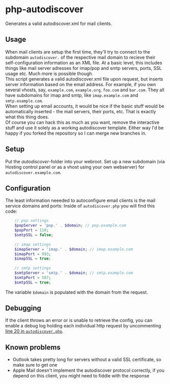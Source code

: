 # php-autodiscover
Generates a valid autodiscover.xml for mail clients.

## Usage
When mail clients are setup the first time, they'll try to connect to the subdomain `autodiscover.` of the respective mail domain to recieve their self-configuration information as an XML file. At a basic level, this includes things like mail server adresses for imap/pop and smtp servers, ports, SSL usage etc. Much more is possible though.  
This script generates a valid autodiscover.xml file upon request, but inserts server information based on the email address. For example, if you own several vhosts, say, `example.com`, `example.org`, `foo.com` and `bar.com`. They all have subdomains for imap and smtp, like `imap.example.com` and `smtp.example.com`.  
When setting up email accounts, it would be nice if the basic stuff would be automatically inserted - the mail servers, their ports, etc. That is exactly what this thing does.  
Of course you can hack this as much as you want, remove the interactive stuff and use it solely as a working autodiscover template. Either way I'd be happy if you forked the repository so I can merge new branches in.

## Setup
Put the *autodiscover*-folder into your webroot. Set up a new subdomain (via Hosting control panel or as a vhost using your own webserver) for `autodiscover.example.com`.  

## Configuration
The least information neeeded to autoconfigure email clients is the mail service domains and ports:
Inside of `autodiscover.php` you will find this code:

```php
    // pop settings
    $popServer = 'pop.' . $domain; // pop.example.com
    $popPort = 110;
    $smtpSSL = false;
    
    // imap settings
    $imapServer = 'imap.' . $domain; // imap.example.com
    $imapPort = 993;
    $imapSSL = true;
    
    // smtp settings
    $smtpServer = 'smtp.' . $domain; // smtp.example.com
    $smtpPort = 587;
    $smtpSSL = true;
  ```
The variable `$domain` is populated with the domain from the request.

## Debugging
If the client throws an error or is unable to retrieve the config, you can enable a debug log holding each individual http request by uncommenting [line 20 in `autodiscover.php`](./autodiscover/autodiscover.php#L20).  

## Known problems
 - Outlook takes pretty long for servers without a valid SSL certificate, so make sure to get one
 - Apple Mail doesn't implement the autodiscover protocol correctly, if you depend on this client, you might need to fiddle with the response
